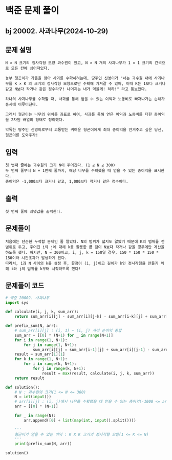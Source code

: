 # 백준 문제 풀이
## bj 20002. 사과나무(2024-10-29)

## 문제 설명
    N × N 크기의 정사각형 모양 과수원이 있고, N × N 개의 사과나무가 1 × 1 크기의 간격으로 모든 칸에 심어져있다.

    농부 형곤이가 가을을 맞아 사과를 수확하려는데, 땅주인 신영이가 "너는 과수원 내에 사과나무를 K × K 의 크기의 정사각형 모양으로만 수확해 가져갈 수 있어, 이때 K는 1보다 크거나 같고 N보다 작거나 같은 정수라구! 나머지는 내가 먹을께! 하하!" 라고 통보했다.

    하나의 사과나무를 수확할 때, 사과를 통해 얻을 수 있는 이익과 노동비로 빠져나가는 손해가 동시에 이루어진다.

    그래서 형곤이는 나무의 위치를 좌표로 하여, 사과를 통해 얻은 이익과 노동비를 더한 총이익을 2차원 배열의 형태로 정리했다.

    악독한 땅주인 신영이로부터 고통받는 귀여운 형곤이에게 최대 총이익을 안겨주고 싶은 당신, 형곤이를 도와주자!

## 입력
    첫 번째 줄에는 과수원의 크기 N이 주어진다. (1 ≤ N ≤ 300)
    두 번째 줄부터 N + 1번째 줄까지, 해당 나무를 수확했을 때 얻을 수 있는 총이익을 표시한다.
    총이익은 -1,000보다 크거나 같고, 1,000보다 작거나 같은 정수이다.

## 출력
    첫 번째 줄에 최댓값을 출력한다.

## 문제풀이
    처음에는 단순한 누적합 문제인 줄 알았다. N의 범위가 넓지도 않았기 때문에 K의 범위를 전 범위로 두고, 주어진 i와 j에 대해 k를 활용한 끝 점이 N보다 작거나 같을 경우에만 계산을 하도록 했다. 하지만, N = 300이고, i, j, k = 150일 경우, 150 * 150 * 150 * 150이라 시간초과가 발생하게 된다.
    따라서, 1과 N 사이의 k를 설정 후, 끝점이 (i, j)이고 길이가 k인 정사각형을 만들기 위해 i와 j의 범위를 k부터 시작하도록 했다!

## 문제풀이 코드
```python
# 백준 20002. 사과나무
import sys

def calculate(i, j, k, sum_arr):
    return sum_arr[i][j] - sum_arr[i][j-k] - sum_arr[i-k][j] + sum_arr[i-k][j-k]

def prefix_sum(N, arr):
    # sum_arr[i][j] : (i, 1) ~ (i, j) 사이 순이익 총합
    sum_arr = [[0] * (N+1) for _ in range(N+1)]
    for i in range(1, N+1):
        for j in range(1, N+1):
            sum_arr[i][j] = sum_arr[i-1][j] + sum_arr[i][j-1] - sum_arr[i-1][j-1] + arr[i][j]
    result = sum_arr[1][1]
    for k in range(1, N+1):
        for i in range(k, N+1):
            for j in range(k, N+1):
                result = max(result, calculate(i, j, k, sum_arr))
    return result

def solution():
    # N : 과수원의 크기(1 <= N <= 300)
    N = int(input())
    # arr[i][j] : (i, j)에서 나무를 수확했을 대 얻을 수 있는 총이익(-1000 <= arr[i][j] <= 1000)
    arr = [[0] * (N+1)]

    for _ in range(N):
        arr.append([0] + list(map(int, input().split())))

    '''
    형곤이가 얻을 수 있는 이익 : K X K 크기의 정사각형 모양(1 <= K <= N)
    '''
    print(prefix_sum(N, arr))

solution()
```